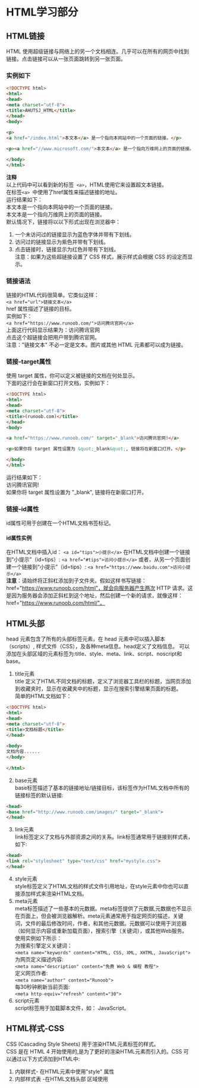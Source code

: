 # HTML学习部分  
## HTML链接  
HTML 使用超级链接与网络上的另一个文档相连。几乎可以在所有的网页中找到链接。点击链接可以从一张页面跳转到另一张页面。  
### 实例如下  
```html
<!DOCTYPE html>
<html>
<head>
<meta charset="utf-8">
<title>AHUTSJ_HTML</title>
</head>
<body>  
  
<p>
<a href="/index.html">本文本</a> 是一个指向本网站中的一个页面的链接。</p> 

<p><a href="//www.microsoft.com/">本文本</a> 是一个指向万维网上的页面的链接。</p>

</body>
</html>  
```   
**注释**  
以上代码中可以看到新的标签`` <a>``，HTML使用它来设置超文本链接。  
在标签``<a> ``中使用了href属性来描述链接的地址。   
运行结果如下：  
本文本是一个指向本网站中的一个页面的链接。  
本文本是一个指向万维网上的页面的链接。  
默认情况下，链接将以以下形式出现在浏览器中：  
1. 一个未访问过的链接显示为蓝色字体并带有下划线。  
2. 访问过的链接显示为紫色并带有下划线。  
3. 点击链接时，链接显示为红色并带有下划线。  
注意：如果为这些超链接设置了 CSS 样式，展示样式会根据 CSS 的设定而显示。  
### 链接语法  
链接的HTML代码很简单。它类似这样：  
`<a href="url">链接文本</a>`  
href 属性描述了链接的目标。  
实例如下：  
```<a href="https://www.runoob.com/">访问腾讯官网</a>```  
上面这行代码显示结果为：访问腾讯官网  
点击这个超链接会把用户带到腾讯官网。  
注意："链接文本" 不必一定是文本。图片或其他 HTML 元素都可以成为链接。  
### 链接-target属性  
使用 target 属性，你可以定义被链接的文档在何处显示。  
下面的这行会在新窗口打开文档，实例如下：  
```html  
<!DOCTYPE html>
<html>
<head> 
<meta charset="utf-8"> 
<title>(runoob.com)</title> 
</head>
<body>

<a href="https://www.runoob.com/" target="_blank">访问腾讯官网!</a>

<p>如果你将 target 属性设置为 &quot;_blank&quot;, 链接将在新窗口打开。</p>

</body>
</html>   
```  
运行结果如下：  
访问腾讯官网!  
如果你将 target 属性设置为 "_blank", 链接将在新窗口打开。  
### 链接-id属性  
id属性可用于创建在一个HTML文档书签标记。  
#### id属性实例  
在HTML文档中插入id：
`<a id="tips">小提示</a>`
在HTML文档中创建一个链接到“小提示”（id=tips）:
`<a href="#tips">访问小提示</a>`
或者，从另一个页面创建一个链接到“小提示”（id=tips）:
`<a href="https://www.baidu.com">访问小提示</a>`  
**注意**：请始终将正斜杠添加到子文件夹。假如这样书写链接：href="https://www.runoob.com/html"，就会向服务器产生两次 HTTP 请求。这是因为服务器会添加正斜杠到这个地址，然后创建一个新的请求，就像这样：href="https://www.runoob.com/html/"。  
## HTML头部  
head 元素包含了所有的头部标签元素，在 head 元素中可以插入脚本（scripts）, 样式文件（CSS），及各种meta信息。head定义了文档信息。
可以添加在头部区域的元素标签为:title、style、meta、link、script、noscript和base。  
1. title元素  
title 定义了HTML不同文档的标题，定义了浏览器工具栏的标题，当网页添加到收藏夹时，显示在收藏夹中的标题，显示在搜索引擎结果页面的标题。  
简单的HTML文档如下：  
```html
<!DOCTYPE html>
<html>
<head> 
<meta charset="utf-8"> 
<title>文档标题</title>
</head>
 
<body>
文档内容......
</body>
 
</html>  
```  
2. base元素  
base标签描述了基本的链接地址/链接目标，该标签作为HTML文档中所有的链接标签的默认链接:   
```html 
<head>
<base href="http://www.runoob.com/images/" target="_blank">
</head>  
```  
3. link元素  
link标签定义了文档与外部资源之间的关系。link标签通常用于链接到样式表，如下:  
```html  
<head>
<link rel="stylesheet" type="text/css" href="mystyle.css">
</head>  
```  
4. style元素  
style标签定义了HTML文档的样式文件引用地址，在style元素中你也可以直接添加样式来渲染HTML文档。  
5. meta元素  
meta标签描述了一些基本的元数据。meta标签提供了元数据,元数据也不显示在页面上，但会被浏览器解析。meta元素通常用于指定网页的描述，关键词，文件的最后修改时间，作者，和其他元数据。元数据可以使用于浏览器（如何显示内容或重新加载页面），搜索引擎（关键词），或其他Web服务。  
使用实例如下所示：  
为搜索引擎定义关键词：  
`<meta name="keywords" content="HTML, CSS, XML, XHTML, JavaScript">`  
为网页定义描述内容:  
`<meta name="description" content="免费 Web & 编程 教程">`  
定义网页作者:  
`<meta name="author" content="Runoob">`  
每30秒钟刷新当前页面:  
`<meta http-equiv="refresh" content="30">`  
6. script元素  
script标签用于加载脚本文件，如： JavaScript。  
## HTML样式-CSS  
CSS (Cascading Style Sheets) 用于渲染HTML元素标签的样式。  
CSS 是在 HTML 4 开始使用的,是为了更好的渲染HTML元素而引入的。CSS 可以通过以下方式添加到HTML中:  
1. 内联样式- 在HTML元素中使用"style" 属性  
2. 内部样式表 -在HTML文档头部 <head> 区域使用<style> 元素 来包含CSS  
3. 外部引用 - 使用外部 CSS 文件  
最好的方式是通过外部引用CSS文件。  
###  内联样式  
当特殊的样式需要应用到个别元素时，就可以使用内联样式。 使用内联样式的方法是在相关的标签中使用样式属性。样式属性可以包含任何 CSS 属性。以下实例显示出如何改变段落的颜色和左外边距。  
`<p style="color:blue;margin-left:20px;">这是一个段落。</p>`  
1. 样式实例—背景色  
背景色属性（background-color）定义一个元素的背景颜色：  
```html  
<!DOCTYPE html>
<html>
<head> 
<meta charset="utf-8"> 
<title>(runoob.com)</title> 
</head>
<body style="background-color:yellow;">
<h2 style="background-color:red;">这是一个标题</h2>
<p style="background-color:green;">这是一个段落。</p>
</body>
</html>  
```  
运行结果是：背景（黄色），这是一个标题（红色），这是一个段落（绿色）。  
2. 样式实例—字体大小颜色  
可以使用font-family（字体），color（颜色），和font-size（字体大小）属性来定义字体的样式:  
```html  
<h1 style="font-family:verdana;">一个标题</h1>
<p style="font-family:arial;color:red;font-size:20px;">一个段落。</p>
```   
现在通常使用font-family（字体），color（颜色），和font-size（字体大小）属性来定义文本样式，而不是使用<font>标签。  
3. 样式实例-文本对齐方式  
使用 text-align（文字对齐）属性指定文本的水平与垂直对齐方式：  
```html  
<h1 style="text-align:center;">居中对齐的标题</h1>
<p>这是一个段落。</p>
```  
### 内部样式表  
当单个文件需要特别样式时，就可以使用内部样式表。可以在head部分通过style标签定义内部样式表:  
```html  
<head>
<style type="text/css">
body {background-color:yellow;}
p {color:blue;}
</style>
</head>
```  
### 外部样式表  
当样式需要被应用到很多页面的时候，外部样式表将是理想的选择。使用外部样式表，就可以通过更改一个文件来改变整个站点的外观。比如：  
```html  
<head>
<link rel="stylesheet" type="text/css" href="mystyle.css">
</head>
```  
**注意**：  
1. style定义文本样式，link定义资源引用地址。  
2. CSS修饰标签的样式，有 "内联" 和 "外引" 两种方式。  
对于大部分标签，以上两种方法均可，且修改父级标签，子级标签特性也会改变。但某些标签确无法通过修改父级标签来改变子级标签特性，如`<a>`标签，修改其颜色特性，必须直接修改`<a>`标签的特性才可。如：  
`<a href="#" style="color:red;" rel="nofollow">只能使用"内联"方式</a>`  
## HTML图像  
### 实例  
1. 插入图像  
本例显示如何在网页中显示图像  
```html
<!DOCTYPE html>
<html>
<head> 
<meta charset="utf-8"> 
<title>AHUTSJ_HTML</title> 
</head>
<body>

<p>
一个图像:
<img src="smiley.gif" alt="Smiley face" width="32" height="32"></p>

<p>
一个动图:
<img src="hackanm.gif" alt="Computer man" width="48" height="48"></p>

<p>
注意插入动图的语法和静态图的语法是一样的。
</p>

</body>
</html>
```  
### 图像标签（img）和源属性（Src）  
在 HTML 中，图像由`<img>`标签定义。`<img>`是空标签，意思是说，它只包含属性，并且没有闭合标签。  
要在页面上显示图像，你需要使用源属性（src）。src 指 "source"。源属性的值是图像的 URL 地址。  
定义图像的语法是：  
`<img src="url" alt="some_text">`  
URL 指存储图像的位置。如果名为 "pulpit.jpg" 的图像位于 www.runoob.com 的 images 目录中，那么其 URL 为 http://www.runoob.com/images/pulpit.jpg。  
浏览器将图像显示在文档中图像标签出现的地方。如果将图像标签置于两个段落之间，那么浏览器会首先显示第一个段落，然后显示图片，最后显示第二段。  
### Alt属性  
alt 属性用来为图像定义一串预备的可替换的文本。替换的文本是用户自定义的。  
`<img src="boat.gif" alt="Big Boat">`  
在浏览器无法载入图像时，替换文本属性告诉读者失去的信息。此时，浏览器将显示这个替代性的文本而不是图像。为页面上的图像都加上替换文本属性是个好习惯，这样有助于更好的显示信息，并且对于那些使用纯文本浏览器的人来说是非常有用的。  
### 图像高度与宽度  
height（高度） 与 width（宽度）属性用于设置图像的高度与宽度。属性的默认值是像素：  
`<img src="pulpit.jpg" alt="Pulpit rock" width="304" height="228">`  
**提示**：指定图像的高度和宽度是一个很好的习惯。如果图像指定了高度宽度，页面加载时就会保留指定的尺寸。如果没有指定图片的大小，加载页面时有可能会破坏HTML页面的整体布局。  
假如某个 HTML 文件包含十个图像，那么为了正确显示这个页面，需要加载 11 个文件。加载图片是需要时间的，所以我们的建议是：慎用图片。  
加载页面时，要注意插入页面图像的路径，如果不能正确设置图像的位置，浏览器无法加载图片，图像标签就会显示一个破碎的图片。
  
  


     
     
  




 

  
  
  


